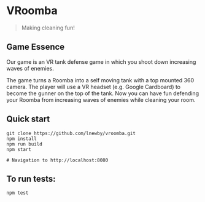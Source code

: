 # VRoomba
> Making cleaning fun!

## Game Essence
Our game is an VR tank defense game in which you shoot down increasing waves of enemies. 

The game turns a Roomba into a self moving tank with a top mounted 360 camera. The player will use a VR headset (e.g. Google Cardboard) to become the gunner on the top of the tank. Now you can have fun defending your Roomba from increasing waves of enemies while cleaning your room.

## Quick start
```
git clone https://github.com/lnewby/vroomba.git
npm install
npm run build
npm start

# Navigation to http://localhost:8080
```
## To run tests:
```
npm test
```